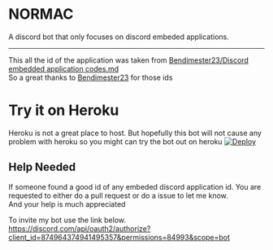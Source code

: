 # NORMAC 
A discord bot that only focuses on discord embeded applications.

---

This all the id of the application was taken from [
Bendimester23/Discord embedded application codes.md](https://gist.github.com/Bendimester23/98cdabec9dedc18a97d3d2bb68715919)    
So a great thanks to <u>Bendimester23</u> for those ids

# Try it on Heroku
Heroku is not a great place to host. But hopefully this bot will not cause any problem with heroku so you might can try the bot out on heroku 
[![Deploy](https://www.herokucdn.com/deploy/button.svg)](https://dashboard.heroku.com/new?button-url=https://github.com/bartick/NORMAC&template=https://github.com/bartick/NORMAC/tree/master)

## Help Needed
If someone found a good id of any embeded discord application id. You are requested to either do a pull request or do a issue to let me know.    
And your help is much appreciated

To invite my bot use the link below.    
https://discord.com/api/oauth2/authorize?client_id=874964374941495357&permissions=84993&scope=bot